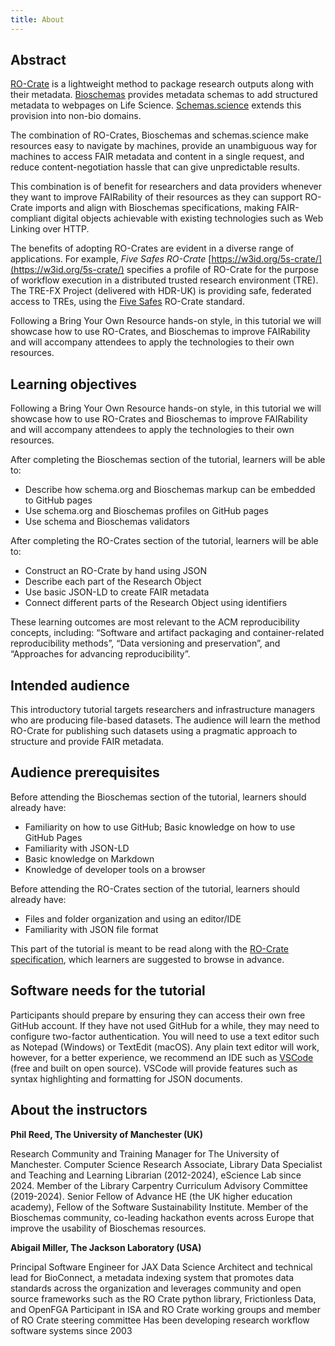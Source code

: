 ```yaml
---
title: About
---
```


## Abstract
[RO-Crate](https://www.researchobject.org/ro-crate/) is a lightweight method to package research outputs along with their metadata. [Bioschemas](https://bioschemas.org/) provides metadata schemas to add structured metadata to webpages on Life Science. [Schemas.science](https://schemas.science/) extends this provision into non-bio domains. 

The combination of RO-Crates, Bioschemas and schemas.science make resources easy to navigate by machines, provide an unambiguous way for machines to access FAIR metadata and content in a single request, and reduce content-negotiation hassle that can give unpredictable results. 

This combination is of benefit for researchers and data providers whenever they want to improve FAIRability of their resources as they can support RO-Crate imports and align with Bioschemas specifications, making FAIR-compliant digital objects achievable with existing technologies such as Web Linking over HTTP.

The benefits of adopting RO-Crates are evident in a diverse range of applications. For example, *Five Safes RO-Crate* [https://w3id.org/5s-crate/](https://w3id.org/5s-crate/) specifies a profile of RO-Crate for the purpose of workflow execution in a distributed trusted research environment (TRE). The TRE-FX Project (delivered with HDR-UK) is providing safe, federated access to TREs, using the [Five Safes](https://www.gov.uk/data-ethics-guidance/the-five-safes-framework) RO-Crate standard.

Following a Bring Your Own Resource hands-on style, in this tutorial we will showcase how to use RO-Crates, and Bioschemas to improve FAIRability and will accompany attendees to apply the technologies to their own resources.


## Learning objectives

Following a Bring Your Own Resource hands-on style, in this tutorial we will showcase how to use RO-Crates and Bioschemas to improve FAIRability and will accompany attendees to apply the technologies to their own resources.

After completing the Bioschemas section of the tutorial, learners will be able to:

* Describe how schema.org and Bioschemas markup can be embedded to GitHub pages  
* Use schema.org and Bioschemas profiles on GitHub pages  
* Use schema and Bioschemas validators

After completing the RO-Crates section of the tutorial, learners will be able to:

* Construct an RO-Crate by hand using JSON  
* Describe each part of the Research Object  
* Use basic JSON-LD to create FAIR metadata  
* Connect different parts of the Research Object using identifiers

These learning outcomes are most relevant to the ACM reproducibility concepts, including: “Software and artifact packaging and container-related reproducibility methods”, “Data versioning and preservation”, and “Approaches for advancing reproducibility”.


## Intended audience

This introductory tutorial targets researchers and infrastructure managers who are producing file-based datasets. The audience will learn the method RO-Crate for publishing such datasets using a pragmatic approach to structure and provide FAIR metadata. 

## Audience prerequisites

Before attending the Bioschemas section of the tutorial, learners should already have:

* Familiarity on how to use GitHub; Basic knowledge on how to use GitHub Pages  
* Familiarity with JSON-LD  
* Basic knowledge on Markdown  
* Knowledge of developer tools on a browser

Before attending the RO-Crates section of the tutorial, learners should already have:

* Files and folder organization and using an editor/IDE  
* Familiarity with JSON file format

This part of the tutorial is meant to be read along with the [RO-Crate specification](https://www.researchobject.org/ro-crate/1.1/), which learners are suggested to browse in advance.

## Software needs for the tutorial

Participants should prepare by ensuring they can access their own free GitHub account. If they have not used GitHub for a while, they may need to configure two-factor authentication. You will need to use a text editor such as Notepad (Windows) or TextEdit (macOS). Any plain text editor will work, however, for a better experience, we recommend an IDE such as [VSCode](https://code.visualstudio.com/download) (free and built on open source). VSCode will provide features such as syntax highlighting and formatting for JSON documents. 

## About the instructors
**Phil Reed, The University of Manchester (UK)**

Research Community and Training Manager for The University of Manchester. Computer Science Research Associate, Library Data Specialist and Teaching and Learning Librarian (2012-2024), eScience Lab since 2024. Member of the Library Carpentry Curriculum Advisory Committee (2019-2024). Senior Fellow of Advance HE (the UK higher education academy), Fellow of the Software Sustainability Institute. Member of the Bioschemas community, co-leading hackathon events across Europe that improve the usability of Bioschemas resources.

**Abigail Miller, The Jackson Laboratory (USA)**

Principal Software Engineer for JAX Data Science
Architect and technical lead for BioConnect, a metadata indexing system that promotes data standards across the organization and leverages community and open source frameworks such as the RO Crate python library, Frictionless Data, and OpenFGA
Participant in ISA and RO Crate working groups and member of RO Crate steering committee
Has been developing research workflow software systems since 2003

